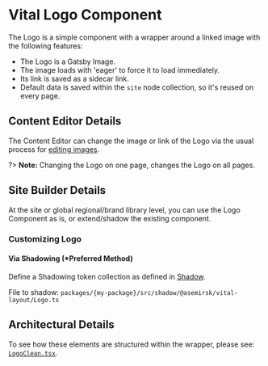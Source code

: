 # Vital Logo Component

The Logo is a simple component with a wrapper around a linked image with the following features:

* The Logo is a Gatsby Image.
* The image loads with 'eager' to force it to load immediately.
* Its link is saved as a sidecar link.
* Default data is saved within the `site` node collection, so it's reused on every page.

## Content Editor Details

The Content Editor can change the image or link of the Logo via the usual process for [editing
images](/Components/Image/#select-and-configure-an-image).

?> **Note:** Changing the Logo on one page, changes the Logo on all pages.

## Site Builder Details

At the site or global regional/brand library level, you can use the Logo Component as is, or
extend/shadow the existing component.

### Customizing Logo

#### Via Shadowing (*Preferred Method)

Define a Shadowing token collection as defined in [Shadow](../VitalElements/Shadow).

File to shadow: `packages/{my-package}/src/shadow/@asemirsk/vital-layout/Logo.ts`

## Architectural Details

To see how these elements are structured within the wrapper, please see:
[`LogoClean.tsx`](https://github.com/johnsonandjohnson/Bodiless-JS/blob/main/packages/vital-layout/src/components/Logo/LogoClean.tsx).
